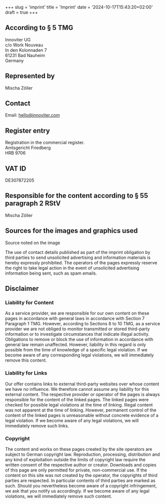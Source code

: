 +++
slug = 'imprint'
title = 'Imprint'
date = '2024-10-17T15:43:20+02:00'
draft = true
+++

## According to § 5 TMG

Innoviter UG  
c/o Work Nouveau  
In den Kolonnaden 7  
61231 Bad Nauheim  
Germany

## Represented by

Mischa Zöller

## Contact

Email: hello@innoviter.com

## Register entry

Registration in the commercial register.  
Amtsgericht Friedberg  
HRB 9706

## VAT ID

DE307872205

## Responsible for the content according to § 55 paragraph 2 RStV

Mischa Zöller

## Sources for the images and graphics used

Source noted on the image



The use of contact details published as part of the imprint obligation by third parties to send unsolicited advertising and information materials is hereby expressly prohibited. The operators of the pages expressly reserve the right to take legal action in the event of unsolicited advertising information being sent, such as spam emails.

## Disclaimer

### Liability for Content

As a service provider, we are responsible for our own content on these pages in accordance with general laws in accordance with Section 7 Paragraph 1 TMG. However, according to Sections 8 to 10 TMG, as a service provider we are not obliged to monitor transmitted or stored third-party information or to investigate circumstances that indicate illegal activity. Obligations to remove or block the use of information in accordance with general law remain unaffected. However, liability in this regard is only possible from the time of knowledge of a specific legal violation. If we become aware of any corresponding legal violations, we will immediately remove this content.

### Liability for Links

Our offer contains links to external third-party websites over whose content we have no influence. We therefore cannot assume any liability for this external content. The respective provider or operator of the pages is always responsible for the content of the linked pages. The linked pages were checked for possible legal violations at the time of linking. Illegal content was not apparent at the time of linking. However, permanent control of the content of the linked pages is unreasonable without concrete evidence of a legal violation. If we become aware of any legal violations, we will immediately remove such links.

### Copyright

The content and works on these pages created by the site operators are subject to German copyright law. Reproduction, processing, distribution and any kind of exploitation outside the limits of copyright law require the written consent of the respective author or creator. Downloads and copies of this page are only permitted for private, non-commercial use. If the content on this site was not created by the operator, the copyrights of third parties are respected. In particular contents of third parties are marked as such. Should you nevertheless become aware of a copyright infringement, we ask that you notify us accordingly. If we become aware of any legal violations, we will immediately remove such content.
